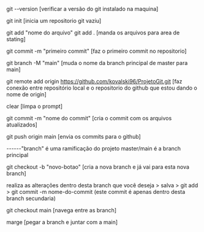 git --version                                                       [verificar a versão do git instalado na maquina]

git init                                                            [inicia um repositorio git vaziu]

git add "nome do arquivo" git add .                                 [manda os arquivos para area de stating]

git commit -m "primeiro commit"                                     [faz o primeiro commit no repositorio]

git branch -M "main"                                                [muda o nome da branch principal de master para main] 

git remote add origin https://github.com/kovalski96/ProjetoGit.git  [faz conexão entre repositório local e o repositorio do github que estou dando o nome de origin]

clear                                                               [limpa o prompt]

git commit -m "nome do commit"                                      [cria o commit com os arquivos atualizados]

git push origin main                                                [envia os commits para o github]



------"branch" é uma ramificação do projeto master/main é a branch principal

git checkout -b "novo-botao"                                        [cria a nova branch e já vai para esta nova branch]

realiza as alterações dentro desta branch que você deseja > salva > git add > git commit -m nome-do-commit (este commit é apenas dentro desta branch secundaria)

git checkout main                                                   [navega entre as branch]

marge [pegar a branch e juntar com a main]